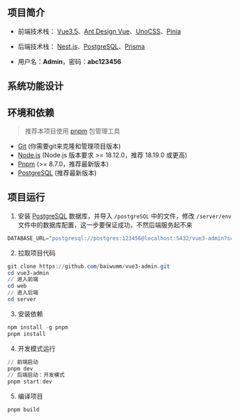 
##  项目简介
-  前端技术栈： [Vue3.5](https://cn.vuejs.org/)、[Ant Design Vue](https://www.antdv.com/)、[UnoCSS](https://unocss.dev/)、[Pinia](https://pinia.vuejs.org/)

-  后端技术栈： [Nest.js](https://nestjs.com/)、[PostgreSQL](https://www.postgresql.org/)、[Prisma](https://prisma.yoga/)

-  用户名：**Admin**，密码：**abc123456**



##  系统功能设计


##  环境和依赖
> 推荐本项目使用 [pnpm](https://github.com/pnpm/pnpm/) 包管理工具
- [Git](https://git-scm.com/) (你需要git来克隆和管理项目版本)
- [Node.js](https://nodejs.org/) (Node.js 版本要求 >= 18.12.0，推荐 18.19.0 或更高)
- [Pnpm](https://github.com/pnpm/pnpm/) (>= 8.7.0，推荐最新版本)
- [PostgreSQL](https://www.postgresql.org/) (推荐最新版本)

##  项目运行
1. 安装 [PostgreSQL](https://www.postgresql.org/) 数据库，并导入 `/postgreSQL` 中的文件，修改 `/server/env` 文件中的数据库配置，这一步要保证成功，不然后端服务起不来
```powershell
DATABASE_URL="postgresql://postgres:123456@localhost:5432/vue3-admin?schema=public"
```

2. 拉取项目代码
```powershell
git clone https://github.com/baiwumm/vue3-admin.git
cd vue3-admin
// 进入前端
cd web
// 进入后端
cd server
```

3. 安装依赖
```powershell
npm install -g pnpm
pnpm install
```

4. 开发模式运行
```powershell
// 前端启动
pnpm dev
// 后端启动：开发模式
pnpm start:dev
```

5. 编译项目
```powershell
pnpm build
```
